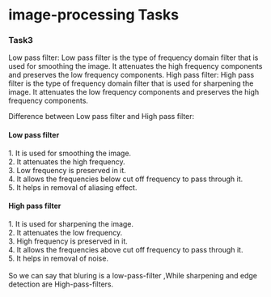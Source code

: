 # image-processing Tasks


<h3>Task3</h3>

Low pass filter: Low pass filter is the type of frequency domain filter that is used for smoothing the image. It attenuates the high frequency components and preserves the low frequency components.
High pass filter: High pass filter is the type of frequency domain filter that is used for sharpening the image. It attenuates the low frequency components and preserves the high frequency components. 

Difference between Low pass filter and High pass filter:

<h4>Low pass filter</h4>	                         
  1. It is used for smoothing the image.<br />
  2. It attenuates the high frequency.<br />
  3. Low frequency is preserved in it.<br />
  4. It allows the frequencies below cut off 
  frequency to pass through it.<br />
  5. It helps in removal of aliasing effect.<br />	

<h4>High pass filter</h4>
  1. It is used for sharpening the image.<br />
	2. It attenuates the low frequency.<br />
 	3. High frequency is preserved in it.<br />
  4. It allows the frequencies above cut off frequency to pass through it.<br />
  5. It helps in removal of noise.<br />
<br />
So we can say that bluring is a low-pass-filter ,While sharpening and edge detection are High-pass-filters. 
